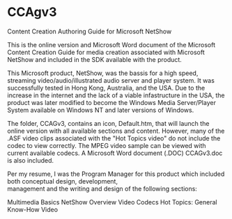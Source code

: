 CCAgv3
======

Content Creation Authoring Guide for Microsoft NetShow

This is the online version and Microsoft Word document of the Microsoft Content Creation Guide for media creation
associated with Microsoft NetShow and included in the SDK available with the product.  

This Microsoft product, NetShow, was the bassis for a high speed, streaming video/audio/illustrated audio server and 
player system.  It was successfully tested in Hong Kong, Australia, and the USA.  Due to the increase in the internet
and the lack of a viable infastructure in the USA, the product was later modified to become the Windows Media
Server/Player System available on Windows NT and later versions of Windows.

The folder, CCAGv3, contains an icon, Default.htm, that will launch the online version with all available sections 
and content.  However, many of the .ASF video clips associated with the "Hot Topics video" do not include the codec
to view correctly.  The MPEG video sample can be viewed with current available codecs.  A Microsoft Word document (.DOC)
CCAGv3.doc is also included.

Per my resume, I was the Program Manager for this product which included both conceptual design, development,  
management and the writing and design of the following sections:

Multimedia Basics
NetShow Overview
Video
Codecs
Hot Topics:
  General Know-How
  Video
  
  
